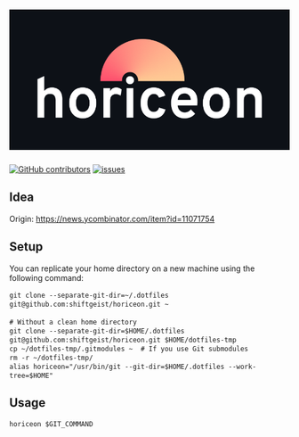 # ![horiceon](.horiceon/horiceon.png)

[![GitHub contributors][shield_contrib]][contrib]
[![issues][shield_issues]][issues]

## Idea

Origin: https://news.ycombinator.com/item?id=11071754

## Setup

You can replicate your home directory on a new machine using the following command:

```shell
git clone --separate-git-dir=~/.dotfiles git@github.com:shiftgeist/horiceon.git ~

# Without a clean home directory
git clone --separate-git-dir=$HOME/.dotfiles git@github.com:shiftgeist/horiceon.git $HOME/dotfiles-tmp
cp ~/dotfiles-tmp/.gitmodules ~  # If you use Git submodules
rm -r ~/dotfiles-tmp/
alias horiceon="/usr/bin/git --git-dir=$HOME/.dotfiles --work-tree=$HOME"
```

## Usage

```shell
horiceon $GIT_COMMAND
```

[contrib]: https://github.com/shiftgeist/horiceon/graphs/contributors
[issues]: https://github.com/shiftgeist/horiceon/issues
[shield_contrib]: https://img.shields.io/github/contributors/shiftgeist/horiceon
[shield_issues]: https://img.shields.io/github/issues/shiftgeist/horiceon
